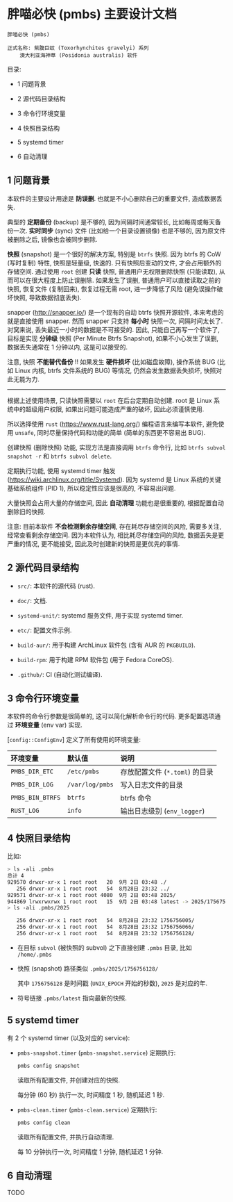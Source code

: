 # 胖喵必快 (pmbs) 主要设计文档

```ignore
胖喵必快 (pmbs)

正式名称: 紫腹巨蚊 (Toxorhynchites gravelyi) 系列
    澳大利亚海神草 (Posidonia australis) 软件
```

目录:

- 1 问题背景

- 2 源代码目录结构

- 3 命令行环境变量

- 4 快照目录结构

- 5 systemd timer

- 6 自动清理

## 1 问题背景

本软件的主要设计用途是 **防误删**. 也就是不小心删除自己的重要文件, 造成数据丢失.

典型的 **定期备份** (backup) 是不够的, 因为间隔时间通常较长,
比如每周或每天备份一次. **实时同步** (sync) 文件 (比如给一个目录设置镜像)
也是不够的, 因为原文件被删除之后, 镜像也会被同步删除.

**快照** (snapshot) 是一个很好的解决方案, 特别是 `btrfs` 快照. 因为 btrfs 的 CoW
(写时复制) 特性, 快照是轻量级, 快速的. 只有快照后变动的文件,
才会占用额外的存储空间. 通过使用 `root` 创建 **只读** 快照,
普通用户无权限删除快照 (只能读取), 从而可以在很大程度上防止误删除.
如果发生了误删, 普通用户可以直接读取之前的快照, 恢复文件 (复制回来),
恢复过程无需 root, 进一步降低了风险 (避免误操作破坏快照, 导致数据彻底丢失).

snapper (<http://snapper.io/>) 是一个现有的自动 btrfs 快照开源软件,
本来考虑的就是直接使用 snapper. 然而 snapper 只支持 **每小时** 快照一次,
间隔时间太长了. 对窝来说, 丢失最近一小时的数据是不可接受的. 因此,
只能自己再写一个软件了, 目标是实现 **分钟级** 快照 (Per Minute Btrfs Snapshot),
如果不小心发生了误删, 数据丢失通常在 1 分钟以内, 这是可以接受的.

注意, 快照 **不能替代备份** !! 如果发生 **硬件损坏** (比如磁盘故障), 操作系统
BUG (比如 Linux 内核, btrfs 文件系统的 BUG) 等情况, 仍然会发生数据丢失损坏,
快照对此无能为力.

---

根据上述使用场景, 只读快照需要以 `root` 在后台定期自动创建. root 是 Linux
系统中的超级用户权限, 如果出问题可能造成严重的破坏, 因此必须谨慎使用.

所以选择使用 `rust` (<https://www.rust-lang.org/>) 编程语言来编写本软件,
避免使用 `unsafe`, 同时尽量保持代码和功能的简单 (简单的东西更不容易出 BUG).

创建快照 (删除快照) 功能, 实现方法是直接调用 `btrfs` 命令行, 比如
`btrfs subvol snapshot -r` 和 `btrfs subvol delete`.

定期执行功能, 使用 systemd timer 触发
(<https://wiki.archlinux.org/title/Systemd>). 因为 systemd 是 Linux
系统的关键基础系统组件 (PID 1), 所以稳定性应该是很高的, 不容易出问题.

大量快照会占用大量的存储空间, 因此 **自动清理** 功能也是很重要的,
根据配置自动删除旧的快照.

注意: 目前本软件 **不会检测剩余存储空间**, 存在耗尽存储空间的风险, 需要多关注,
经常查看剩余存储空间. 因为本软件认为, 相比耗尽存储空间的风险,
数据丢失是更严重的情况, 更不能接受, 因此及时创建新的快照是更优先的事情.

## 2 源代码目录结构

- `src/`: 本软件的源代码 (rust).

- `doc/`: 文档.

- `systemd-unit/`: systemd 服务文件, 用于实现 systemd timer.

- `etc/`: 配置文件示例.

- `build-aur/`: 用于构建 ArchLinux 软件包 (含有 AUR 的 `PKGBUILD`).

- `build-rpm`: 用于构建 RPM 软件包 (用于 Fedora CoreOS).

- `.github/`: CI (自动化测试编译).

## 3 命令行环境变量

本软件的命令行参数是很简单的, 这可以简化解析命令行的代码. 更多配置选项通过
**环境变量** (env var) 实现.

[`config::ConfigEnv`] 定义了所有使用的环境变量:

| 环境变量         | 默认值          | 说明                           |
| :--------------- | :-------------- | :----------------------------- |
| `PMBS_DIR_ETC`   | `/etc/pmbs`     | 存放配置文件 (`*.toml`) 的目录 |
| `PMBS_DIR_LOG`   | `/var/log/pmbs` | 写入日志文件的目录             |
| `PMBS_BIN_BTRFS` | `btrfs`         | btrfs 命令                     |
| `RUST_LOG`       | `info`          | 输出日志级别 (`env_logger`)    |

## 4 快照目录结构

比如:

```sh
> ls -ali .pmbs
总计 4
929570 drwxr-xr-x 1 root root   20  9月 2日 03:48 ./
   256 drwxr-xr-x 1 root root   54  8月28日 23:32 ../
929571 drwxr-xr-x 1 root root 4080  9月 2日 03:48 2025/
944869 lrwxrwxrwx 1 root root   15  9月 2日 03:48 latest -> 2025/1756756128/
> ls -ali .pmbs/2025

   256 drwxr-xr-x 1 root root   54  8月28日 23:32 1756756005/
   256 drwxr-xr-x 1 root root   54  8月28日 23:32 1756756066/
   256 drwxr-xr-x 1 root root   54  8月28日 23:32 1756756128/
```

- 在目标 `subvol` (被快照的 subvol) 之下直接创建 `.pmbs` 目录, 比如
  `/home/.pmbs`

- 快照 (snapshot) 路径类似 `.pmbs/2025/1756756128/`

  其中 `1756756128` 是时间戳 (`UNIX_EPOCH` 开始的秒数), `2025` 是对应的年.

- 符号链接 `.pmbs/latest` 指向最新的快照.

## 5 systemd timer

有 2 个 systemd timer (以及对应的 service):

- `pmbs-snapshot.timer` (`pmbs-snapshot.service`) 定期执行:

  ```sh
  pmbs config snapshot
  ```

  读取所有配置文件, 并创建对应的快照.

  每分钟 (60 秒) 执行一次, 时间精度 1 秒, 随机延迟 1 秒.

- `pmbs-clean.timer` (`pmbs-clean.service`) 定期执行:

  ```sh
  pmbs config clean
  ```

  读取所有配置文件, 并执行自动清理.

  每 10 分钟执行一次, 时间精度 1 分钟, 随机延迟 1 分钟.

## 6 自动清理

TODO
